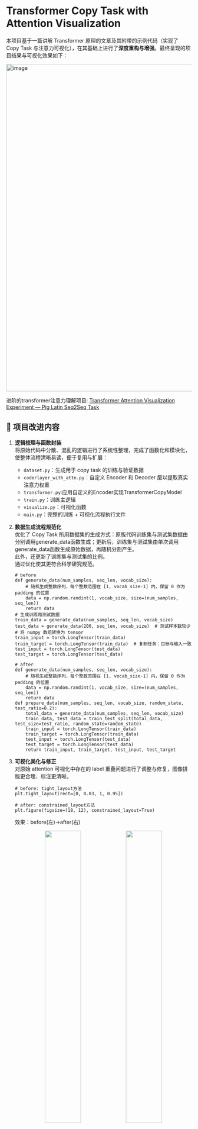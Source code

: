 # Transformer Copy Task with Attention Visualization

本项目基于一篇讲解 Transformer 原理的文章及其附带的示例代码（实现了 Copy Task 与注意力可视化），在其基础上进行了**深度重构与增强**。最终呈现的项目结果与可视化效果如下：

<img width="1607" height="885" alt="image" src="https://github.com/user-attachments/assets/432a00c6-6d73-4641-a82d-76c6c215f984" />

进阶的transformer注意力理解项目: [Transformer Attention Visualization Experiment — Pig Latin Seq2Seq Task](https://github.com/PengTang2025/TransformerSeq2Seq-CopyTask-with-AttentionVis-CustomPigLatin)

## 🔧 项目改进内容

1. **逻辑梳理与函数封装**  
   将原始代码中分散、混乱的逻辑进行了系统性整理，完成了函数化和模块化，使整体流程清晰易读，便于复用与扩展：
   - `dataset.py`：生成用于 copy task 的训练与验证数据
   - `coderlayer_with_attn.py`：自定义 Encoder 和 Decoder 层以提取真实注意力权重
   - `transformer.py`:应用自定义的Encoder实现TransformerCopyModel
   - `train.py`：训练主逻辑
   - `visualize.py`：可视化函数
   - `main.py`：完整的训练 + 可视化流程执行文件

3. **数据生成流程规范化**  
   优化了 Copy Task 所用数据集的生成方式：原版代码训练集与测试集数据由分别调用generate_data函数生成；更新后，训练集与测试集由单次调用generate_data函数生成原始数据，再随机分割产生。  
   此外，还更新了训练集与测试集的比例。  
   通过优化使其更符合科学研究规范。  
    ```
    # before
    def generate_data(num_samples, seq_len, vocab_size):
        # 随机生成整数序列，每个整数范围在 [1, vocab_size-1] 内，保留 0 作为 padding 的位置
        data = np.random.randint(1, vocab_size, size=(num_samples, seq_len))
        return data
    # 生成训练和测试数据
    train_data = generate_data(num_samples, seq_len, vocab_size)
    test_data = generate_data(200, seq_len, vocab_size)  # 测试样本数较少
    # 将 numpy 数组转换为 tensor
    train_input = torch.LongTensor(train_data)
    train_target = torch.LongTensor(train_data)  # 复制任务：目标与输入一致
    test_input = torch.LongTensor(test_data)
    test_target = torch.LongTensor(test_data)
    ```
    ```
    # after
    def generate_data(num_samples, seq_len, vocab_size):
        # 随机生成整数序列，每个整数范围在 [1, vocab_size-1] 内，保留 0 作为 padding 的位置
        data = np.random.randint(1, vocab_size, size=(num_samples, seq_len))
        return data
    def prepare_data(num_samples, seq_len, vocab_size, random_state, test_ratio=0.2):
        total_data = generate_data(num_samples, seq_len, vocab_size)
        train_data, test_data = train_test_split(total_data, test_size=test_ratio, random_state=random_state)
        train_input = torch.LongTensor(train_data)
        train_target = torch.LongTensor(train_data)
        test_input = torch.LongTensor(test_data)
        test_target = torch.LongTensor(test_data)
        return train_input, train_target, test_input, test_target
    ```
3. **可视化美化与修正**  
   对原始 attention 可视化中存在的 label 重叠问题进行了调整与修复，图像排版更合理、标注更清晰。
    ```
    # before: tight_layout方法
    plt.tight_layout(rect=[0, 0.03, 1, 0.95])
    ```
    ```
    # after: constrained_layout方法
    plt.figure(figsize=(18, 12), constrained_layout=True)
    ```
    效果：before(左)→after(右)
    <p align="center">
      <img src="https://github.com/user-attachments/assets/2051e636-0a24-4fb3-8209-ebb060af2b15" width="45%"/>
      <img src="https://github.com/user-attachments/assets/40b1678a-a7b0-41d5-8047-eb46639acdbc" width="45%"/>
    </p>

4. **真实注意力权重提取与展示**  
   最重要的一点：原始项目中展示的注意力图仅是**训练外**调用 `nn.MultiheadAttention` 层生成的模拟数据，**并非模型实际 forward 中的 attention weights**。本项目通过自定义 Transformer 层（coderlayer_with_attn.py)，成功从模型内部提取真正的注意力矩阵，实现了更具解释性和分析价值的可视化。  
   针对自定义的Transformer 层，在此提供了独立的获取方式：[modified_transformer_to_visualize_attention](https://github.com/PengTang2025/modified_transformer_to_visualize_attention)。  
   此外，鉴于最终结果组图中其余三张图都是按照笛卡尔坐标系呈现，在本次改进中，也将注意力可视化热图由原本的图片坐标系（原点在左上角，x轴：key(j), y轴：query(i)）改为笛卡尔坐标系（原点在左下角，x轴：query(i), y轴：key(j)）展示,使得query(i)与key(j)之间的注意力关系更加直观。
    ```
    # before
    # 为了获取注意力权重，我们重新构造一个包含 MultiheadAttention 的模块
    # 注意：由于 nn.TransformerEncoderLayer 内部没有直接返回注意力权重，我们这里单独使用 nn.MultiheadAttention 来模拟其中一层注意力
    # 选取 sample_input 的嵌入表示作为查询、键、值，要求 batch_first=True
    emb_sample = model.embedding(sample_input) * np.sqrt(model.d_model)
    emb_sample = model.pos_encoder(emb_sample)  # shape: (1, seq_len, d_model)
    multihead_attn = nn.MultiheadAttention(embed_dim=model.d_model, num_heads=8, batch_first=True)
    # 通过 forward 时设置 need_weights=True 得到注意力权重
    attn_output, attn_weights = multihead_attn(emb_sample, emb_sample, emb_sample, need_weights=True, average_attn_weights=False)
    ```
    ```
    # after
    _ = model(sample_input)  # 触发 forward，计算注意力权重
    attn_weights = model.last_attn  # 获取最后一层的注意力权重
    ```
    坐标系更新：before(左)→after(右)
    <p align="center">
      <img src="https://github.com/user-attachments/assets/2a9a1991-c066-43f1-8481-1ea2dadaa4c1" width="45%"/>
      <img src="https://github.com/user-attachments/assets/c5833b8c-0d4b-4155-b496-02fda99d11e1" width="45%"/>
    </p>
    注意力逻辑更新：before(左)→after(右)
    <p align="center">
      <img src="https://github.com/user-attachments/assets/be57481b-f7b6-48b5-bee2-c39420828e5a" width="45%"/>
      <img src="https://github.com/user-attachments/assets/629729a5-9c01-4b7d-a9ac-5cfbc4fa8188" width="45%"/>
    </p>

## 📄 提示  

代码包含中英双语注释，便于阅读。

## 🚀 使用说明

### 依赖
- Python 3.7+
- PyTorch  
- NumPy  
- Matplotlib
- **GPU 非必须**

### 1. 创建环境
建议新建独立的 Python 环境以避免依赖冲突：
```bash
conda create -n transformer-demo python=3.10
conda activate transformer-demo
```
### 2. 安装依赖
```
pip install torch torchvision torchaudio numpy matplotlib
```
### 3. 开始训练
运行以下命令即可开始训练模型并生成注意力可视化：
```
python train.py
```
所有超参数定义在 train.py 文件中 `if __name__ == "__main__":` 代码块内：
```
if __name__ == "__main__":
    
    my_seed = 42
    vocab_size = 50
    seq_len = 10
    num_samples = 10000
    num_epochs = 20
    batch_size = 32
    learning_rate = 0.001
      
    main(my_seed, vocab_size, seq_len, num_epochs, batch_size, learning_rate)
```

## 🙏 致谢与引用

本项目参考并基于微信公众号「机器学习初学者」发布的文章  
[《【论文复现】从零实现Transformer，并可视化Attention！》](https://mp.weixin.qq.com/s/BCECx-0C9E_wY4ZyRrZ5uQ) 中的教学示例代码，  
在其基础上进行了结构重构、attention 权重提取方式优化、可视化增强等改进，致谢原作者的分享。

## 📜 License

MIT License © 2025 PengTang
